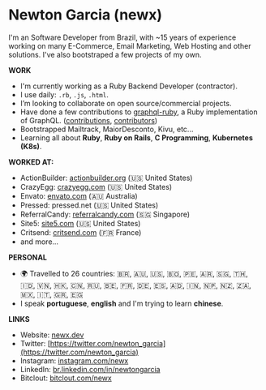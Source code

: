 # Newton Garcia (newx)

I'm an Software Developer from Brazil, with ~15 years of experience working on many E-Commerce, Email Marketing,
Web Hosting and other solutions. I've also bootstraped a few projects of my own.

**WORK**

* I'm currently working as a Ruby Backend Developer (contractor).
* I use daily: `.rb`, `.js`, `.html`.
* I’m looking to collaborate on open source/commercial projects.
* Have done a few contributions to [graphql-ruby](https://github.com/rmosolgo/graphql-ruby), a Ruby implementation of GraphQL. ([contributions](https://github.com/rmosolgo/graphql-ruby/commits?author=newx), [contributors](https://github.com/rmosolgo/graphql-ruby/graphs/contributors))
* Bootstrapped Mailtrack, MaiorDesconto, Kivu, etc...
* Learning all about **Ruby**, **Ruby on Rails**, **C Programming**, **Kubernetes (K8s)**.


**WORKED AT:**

* ActionBuilder: [actionbuilder.org](https://actionbuilder.org) (:us: United States)
* CrazyEgg: [crazyegg.com](https://crazyegg.com) (:us: United States)
* Envato: [envato.com](https://envato.com) (:australia: Australia)
* Pressed: pressed.net (:us: United States)
* ReferralCandy: [referralcandy.com](https://www.referralcandy.com) (:singapore: Singapore)
* Site5: [site5.com](https://www.site5.com) (:us: United States)
* Critsend: [critsend.com](https://www.critsend.com) (:fr: France)
* and more...

**PERSONAL**

* 🌍 Travelled to 26 countries: :brazil:, :australia:, :us:, :bolivia:, :peru:, :argentina:, :singapore:, :thailand:, :indonesia:, :vietnam:, :hong_kong:, :cn:, :ru:, :belgium:, :fr:, :de:, :es:, :andorra:, :india:, :nepal:, :new_zealand:, :south_africa:, :mexico:, :it:, :greece:, :egypt:
* I speak **portuguese**, **english** and I'm trying to learn **chinese**.


**LINKS**

* Website: [newx.dev](http://newx.dev)
* Twitter: [https://twitter.com/newton_garcia](https://twitter.com/newton_garcia)
* Instagram: [instagram.com/newx](https://instagram.com/newx)
* LinkedIn: [br.linkedin.com/in/newtongarcia](https://br.linkedin.com/in/newtongarcia)
* Bitclout: [bitclout.com/newx](https://bitclout.com/u/newx)

